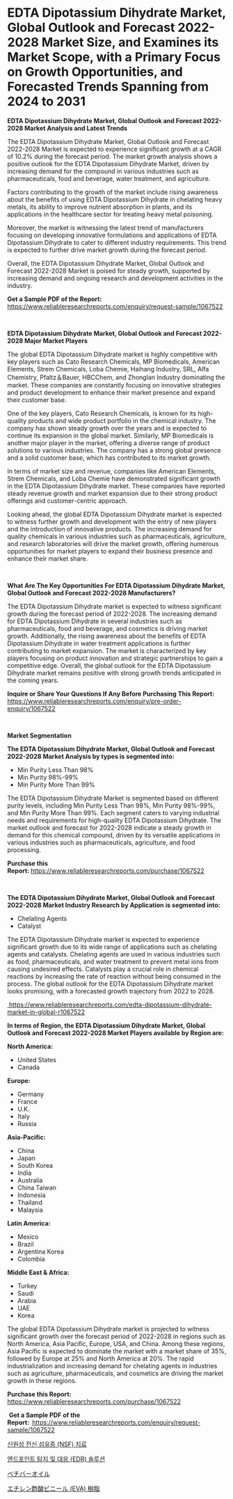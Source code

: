<p><h1>EDTA Dipotassium Dihydrate Market, Global Outlook and Forecast 2022-2028 Market Size, and Examines its Market Scope, with a Primary Focus on Growth Opportunities, and Forecasted Trends Spanning from 2024 to 2031</h1></p><p><strong>EDTA Dipotassium Dihydrate Market, Global Outlook and Forecast 2022-2028 Market Analysis and Latest Trends</strong></p>
<p><p>The EDTA Dipotassium Dihydrate Market, Global Outlook and Forecast 2022-2028 Market is expected to experience significant growth at a CAGR of 10.2% during the forecast period. The market growth analysis shows a positive outlook for the EDTA Dipotassium Dihydrate Market, driven by increasing demand for the compound in various industries such as pharmaceuticals, food and beverage, water treatment, and agriculture. </p><p>Factors contributing to the growth of the market include rising awareness about the benefits of using EDTA Dipotassium Dihydrate in chelating heavy metals, its ability to improve nutrient absorption in plants, and its applications in the healthcare sector for treating heavy metal poisoning. </p><p>Moreover, the market is witnessing the latest trend of manufacturers focusing on developing innovative formulations and applications of EDTA Dipotassium Dihydrate to cater to different industry requirements. This trend is expected to further drive market growth during the forecast period.</p><p>Overall, the EDTA Dipotassium Dihydrate Market, Global Outlook and Forecast 2022-2028 Market is poised for steady growth, supported by increasing demand and ongoing research and development activities in the industry.</p></p>
<p><strong>Get a Sample PDF of the Report:&nbsp;</strong> <a href="https://www.reliableresearchreports.com/enquiry/request-sample/1067522">https://www.reliableresearchreports.com/enquiry/request-sample/1067522</a></p>
<p>&nbsp;</p>
<p><strong>EDTA Dipotassium Dihydrate Market, Global Outlook and Forecast 2022-2028 Major Market Players</strong></p>
<p><p>The global EDTA Dipotassium Dihydrate market is highly competitive with key players such as Cato Research Chemicals, MP Biomedicals, American Elements, Strem Chemicals, Loba Chemie, Haihang Industry, SRL, Alfa Chemistry, Pfaltz＆Bauer, HBCChem, and Zhonglan Industry dominating the market. These companies are constantly focusing on innovative strategies and product development to enhance their market presence and expand their customer base.</p><p>One of the key players, Cato Research Chemicals, is known for its high-quality products and wide product portfolio in the chemical industry. The company has shown steady growth over the years and is expected to continue its expansion in the global market. Similarly, MP Biomedicals is another major player in the market, offering a diverse range of product solutions to various industries. The company has a strong global presence and a solid customer base, which has contributed to its market growth.</p><p>In terms of market size and revenue, companies like American Elements, Strem Chemicals, and Loba Chemie have demonstrated significant growth in the EDTA Dipotassium Dihydrate market. These companies have reported steady revenue growth and market expansion due to their strong product offerings and customer-centric approach.</p><p>Looking ahead, the global EDTA Dipotassium Dihydrate market is expected to witness further growth and development with the entry of new players and the introduction of innovative products. The increasing demand for quality chemicals in various industries such as pharmaceuticals, agriculture, and research laboratories will drive the market growth, offering numerous opportunities for market players to expand their business presence and enhance their market share.</p></p>
<p>&nbsp;</p>
<p><strong>What Are The Key Opportunities For EDTA Dipotassium Dihydrate Market, Global Outlook and Forecast 2022-2028 Manufacturers?</strong></p>
<p><p>The EDTA Dipotassium Dihydrate market is expected to witness significant growth during the forecast period of 2022-2028. The increasing demand for EDTA Dipotassium Dihydrate in several industries such as pharmaceuticals, food and beverage, and cosmetics is driving market growth. Additionally, the rising awareness about the benefits of EDTA Dipotassium Dihydrate in water treatment applications is further contributing to market expansion. The market is characterized by key players focusing on product innovation and strategic partnerships to gain a competitive edge. Overall, the global outlook for the EDTA Dipotassium Dihydrate market remains positive with strong growth trends anticipated in the coming years.</p></p>
<p><strong>Inquire or Share Your Questions If Any Before Purchasing This Report:</strong> <a href="https://www.reliableresearchreports.com/enquiry/pre-order-enquiry/1067522">https://www.reliableresearchreports.com/enquiry/pre-order-enquiry/1067522</a></p>
<p>&nbsp;</p>
<p><strong>Market Segmentation</strong></p>
<p><strong>The EDTA Dipotassium Dihydrate Market, Global Outlook and Forecast 2022-2028 Market Analysis by types is segmented into:</strong></p>
<p><ul><li>Min Purity Less Than 98%</li><li>Min Purity 98%-99%</li><li>Min Purity More Than 99%</li></ul></p>
<p><p>The EDTA Dipotassium Dihydrate Market is segmented based on different purity levels, including Min Purity Less Than 98%, Min Purity 98%-99%, and Min Purity More Than 99%. Each segment caters to varying industrial needs and requirements for high-quality EDTA Dipotassium Dihydrate. The market outlook and forecast for 2022-2028 indicate a steady growth in demand for this chemical compound, driven by its versatile applications in various industries such as pharmaceuticals, agriculture, and food processing.</p></p>
<p><strong>Purchase this Report:&nbsp;</strong><a href="https://www.reliableresearchreports.com/purchase/1067522">https://www.reliableresearchreports.com/purchase/1067522</a></p>
<p>&nbsp;</p>
<p><strong>The EDTA Dipotassium Dihydrate Market, Global Outlook and Forecast 2022-2028 Market Industry Research by Application is segmented into:</strong></p>
<p><ul><li>Chelating Agents</li><li>Catalyst</li></ul></p>
<p><p>The EDTA Dipotassium Dihydrate market is expected to experience significant growth due to its wide range of applications such as chelating agents and catalysts. Chelating agents are used in various industries such as food, pharmaceuticals, and water treatment to prevent metal ions from causing undesired effects. Catalysts play a crucial role in chemical reactions by increasing the rate of reaction without being consumed in the process. The global outlook for the EDTA Dipotassium Dihydrate market looks promising, with a forecasted growth trajectory from 2022 to 2028.</p></p>
<p><a href="https://www.reliableresearchreports.com/edta-dipotassium-dihydrate-market-in-global-r1067522">&nbsp;https://www.reliableresearchreports.com/edta-dipotassium-dihydrate-market-in-global-r1067522</a></p>
<p><strong>In terms of Region, the EDTA Dipotassium Dihydrate Market, Global Outlook and Forecast 2022-2028 Market Players available by Region are:</strong></p>
<p>
    <p> <strong> North America: </strong>
        <ul>
            <li>United States</li>
            <li>Canada</li>
        </ul>
        </p> 
    <p> <strong> Europe: </strong>
        <ul>
            <li>Germany</li>
            <li>France</li>
            <li>U.K.</li>
            <li>Italy</li>
            <li>Russia</li>
        </ul>
        </p> 
    <p> <strong> Asia-Pacific: </strong>
        <ul>
            <li>China</li>
            <li>Japan</li>
            <li>South Korea</li>
            <li>India</li>
            <li>Australia</li>
            <li>China Taiwan</li>
            <li>Indonesia</li>
            <li>Thailand</li>
            <li>Malaysia</li>
        </ul>
        </p> 
    <p> <strong> Latin America: </strong>
        <ul>
            <li>Mexico</li>
            <li>Brazil</li>
            <li>Argentina Korea</li>
            <li>Colombia</li>
        </ul>
        </p> 
    <p> <strong> Middle East & Africa: </strong>
        <ul>
            <li>Turkey</li>
            <li>Saudi</li>
            <li>Arabia</li>
            <li>UAE</li>
            <li>Korea</li>
        </ul>
    </p>
    </p>
<p><p>The global EDTA Dipotassium Dihydrate market is projected to witness significant growth over the forecast period of 2022-2028 in regions such as North America, Asia Pacific, Europe, USA, and China. Among these regions, Asia Pacific is expected to dominate the market with a market share of 35%, followed by Europe at 25% and North America at 20%. The rapid industrialization and increasing demand for chelating agents in industries such as agriculture, pharmaceuticals, and cosmetics are driving the market growth in these regions.</p></p>
<p><strong>Purchase this Report: </strong><a href="https://www.reliableresearchreports.com/purchase/1067522">https://www.reliableresearchreports.com/purchase/1067522</a></p>
<p>&nbsp;<strong>Get a Sample PDF of the Report:&nbsp;&nbsp;</strong><a href="https://www.reliableresearchreports.com/enquiry/request-sample/1067522">https://www.reliableresearchreports.com/enquiry/request-sample/1067522</a></p>
<p><strong></strong></p>
<p><p><a href="https://medium.com/@cathymaggio31/%EC%8B%A0%EC%9B%90%EC%84%B1-%EC%B2%B4%EA%B3%84%EC%84%B1-%EC%84%AC%EC%9C%A0%EC%A6%9D-nsf-%EC%B9%98%EB%A3%8C-%EC%8B%9C%EC%9E%A5-%EA%B2%BD%EC%9F%81-%EB%B6%84%EC%84%9D-%EC%8B%9C%EC%9E%A5-%EB%8F%99%ED%96%A5-%EB%B0%8F-2031%EB%85%84%EA%B9%8C%EC%A7%80%EC%9D%98-%EC%98%88%EC%B8%A1-90f914aecb36">신원성 전신 섬유증 (NSF) 치료</a></p><p><a href="https://medium.com/@codystark26/%EC%A2%85%EB%8B%A8%EC%A0%90-%EA%B0%90%EC%A7%80-%EB%B0%8F-%EC%9D%91%EB%8B%B5-edr-%EC%86%94%EB%A3%A8%EC%85%98-%EC%8B%9C%EC%9E%A5-%EA%B7%9C%EB%AA%A8-%EC%8B%9C%EC%9E%A5-%EC%A0%84%EB%A7%9D-%EB%B0%8F-%EC%8B%9C%EC%9E%A5-%EC%98%88%EC%B8%A1-2024%EB%85%84%EB%B6%80%ED%84%B0-2031%EB%85%84%EA%B9%8C%EC%A7%80-eb1e182e1072">엔드포인트 탐지 및 대응 (EDR) 솔루션</a></p><p><a href="https://medium.com/@camilcosta76856/%E3%83%99%E3%83%81%E3%83%90%E3%83%BC%E3%82%AA%E3%82%A4%E3%83%AB%E5%B8%82%E5%A0%B4%E3%81%AE%E3%82%B7%E3%82%A7%E3%82%A2%E3%81%AE%E9%80%B2%E5%8C%96%E3%81%A8%E5%B8%82%E5%A0%B4%E6%88%90%E9%95%B7%E3%83%88%E3%83%AC%E3%83%B3%E3%83%89-2024%E5%B9%B4%E3%81%8B%E3%82%892031%E5%B9%B4%E3%81%BE%E3%81%A7-785f2a21b8cc">ベチバーオイル</a></p><p><a href="https://github.com/LeoraEber/Market-Research-Report-List-1/blob/main/936114586866.md">エチレン酢酸ビニール (EVA) 樹脂</a></p></p>